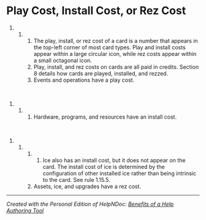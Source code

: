 # Play Cost, Install Cost, or Rez Cost

1. &nbsp;
   1. &nbsp;
      1. The play, install, or rez cost of a card is a number that appears in the top-left corner of most card types. Play and install costs appear within a large circular icon, while rez costs appear within a small octagonal icon.
      1. Play, install, and rez costs on cards are all paid in credits. Section 8 details how cards are played, installed, and rezzed.
      1. Events and operations have a play cost.

&nbsp;

1. &nbsp;
   1. &nbsp;
      1. Hardware, programs, and resources have an install cost.

&nbsp;

1. &nbsp;
   1. &nbsp;
      1. &nbsp;
         1. Ice also has an install cost, but it does not appear on the card. The install cost of ice is determined by the configuration of other installed ice rather than being intrinsic to the card. See rule 1.15.5.
      1. Assets, ice, and upgrades have a rez cost.


***
_Created with the Personal Edition of HelpNDoc: [Benefits of a Help Authoring Tool](<https://www.helpauthoringsoftware.com>)_
